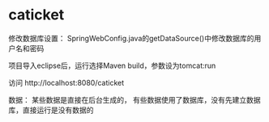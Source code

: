 # caticket

修改数据库设置：
SpringWebConfig.java的getDataSource()中修改数据库的用户名和密码

项目导入eclipse后，运行选择Maven build，参数设为tomcat:run

访问 http://localhost:8080/caticket

数据：
某些数据是直接在后台生成的，
有些数据使用了数据库，没有先建立数据库，直接运行是没有数据的
